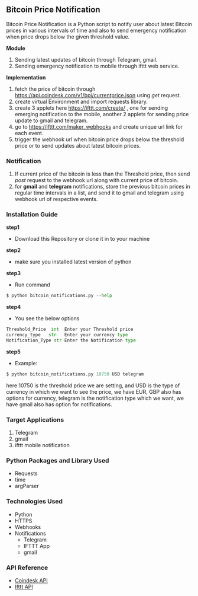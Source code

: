## Bitcoin Price Notification
Bitcoin Price Notification is a Python script to notify user about latest Bitcoin prices in various intervals of time and also to send emergency notification when price drops below the given threshold value.

**Module**
1. Sending latest updates of bitcoin through Telegram, gmail.
1. Sending emergency notification to mobile through ifttt web service.


**Implementation**

1. fetch the price of bitcoin through https://api.coindesk.com/v1/bpi/currentprice.json using *get* request. 
1. create virtual Environment and import requests library.
1. create 3 applets here https://ifttt.com/create/ , one for sending emerging notification to the mobile, another 2 applets for sending price update to gmail and telegram.
1. go to https://ifttt.com/maker_webhooks and create unique url link for each event.
1. trigger the webhook url when bitcoin price drops below the threshold price or to send updates about latest bitcoin prices.

### Notification 
1. If current price of the bitcoin is less than the Threshold price, then send *post* request to the webhook url along with current price of bitcoin.
2. for **gmail** and **telegram** notifications, store the previous bitcoin prices in regular time intervals in a list, and send it to gmail and telegram using webhook url of respective events.

### Installation Guide
**step1**
* Download this Repository or clone it in to your machine

**step2**
* make sure you installed latest version of python 

**step3**
* Run command 
```python
$ python bitcoin_notifications.py --help
```
**step4**
* You see the below options
```python
Threshold_Price  int  Enter your Threshold price
currency_type   str   Enter your currency type
Notification_Type str Enter the Notification type 
```
**step5**
* Example:
```python
$ python bitcoin_notifications.py 10750 USD telegram
```
here 10750 is the threshold price we are setting, and USD is the type of currency in which we want to see the price, we have EUR, GBP also has options for currency, telegram is the notification type which we want, we have gmail also has option for notifications.

### Target Applications
1. Telegram
1. gmail
1. ifttt mobile notification

### Python Packages and Library Used
* Requests
* time
* argParser

### Technologies Used
* Python
* HTTPS
* Webhooks
* Notifications
    * Telegram
    * IFTTT App
    * gmail

### API Reference
* [Coindesk API](https://api.coindesk.com/v1/bpi/currentprice.json)
* [Ifttt API](https://ifttt.com/home)



